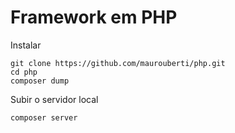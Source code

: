 # Framework em PHP

Instalar

```
git clone https://github.com/maurouberti/php.git
cd php
composer dump
```

Subir o servidor local

```
composer server
```
